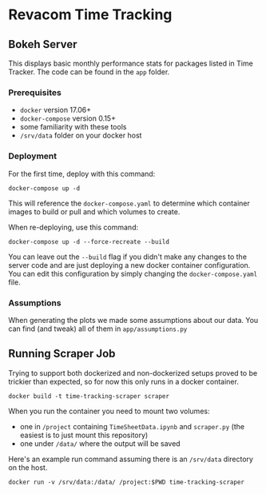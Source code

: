 # Revacom Time Tracking


## Bokeh Server
This displays basic monthly performance stats for packages listed in Time Tracker.
The code can be found in the `app` folder.

### Prerequisites

- `docker` version 17.06+
- `docker-compose` version 0.15+
- some familiarity with these tools
- `/srv/data` folder on your docker host

### Deployment
For the first time, deploy with this command:
```
docker-compose up -d
```
This will reference the `docker-compose.yaml` to determine which container images to build or pull and which volumes to create.

When re-deploying, use this command:
```
docker-compose up -d --force-recreate --build
```
You can leave out the `--build` flag if you didn't make any changes to the server code and are just deploying a new docker container configuration.
You can edit this configuration by simply changing the `docker-compose.yaml` file.

### Assumptions
When generating the plots we made some assumptions about our data.
You can find (and tweak) all of them in `app/assumptions.py`

## Running Scraper Job
Trying to support both dockerized and non-dockerized setups proved to be trickier than expected,
so for now this only runs in a docker container.
```
docker build -t time-tracking-scraper scraper
```
When you run the container you need to mount two volumes:

- one in `/project` containing `TimeSheetData.ipynb` and `scraper.py` (the easiest is to just mount this repository)
- one under `/data/` where the output will be saved

Here's an example run command assuming there is an `/srv/data` directory on the host.
```
docker run -v /srv/data:/data/ /project:$PWD time-tracking-scraper
```
